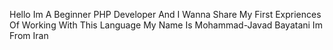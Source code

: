 Hello Im A Beginner PHP Developer And I Wanna Share My First Expriences Of Working With This Language 
My Name Is Mohammad-Javad Bayatani 
Im From Iran
